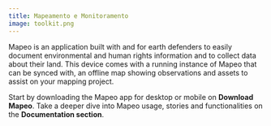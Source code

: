 ```yaml
---
title: Mapeamento e Monitoramento
image: toolkit.png
---
```


Mapeo is an application built with and for earth defenders to easily document environmental and human rights information and to collect data about their land. This device comes with a running instance of Mapeo that can be synced with, an offline map showing observations and assets to assist on your mapping project.

Start by downloading the Mapeo app for desktop or mobile on **Download Mapeo**. Take a deeper dive into Mapeo usage, stories and functionalities on the **Documentation section**.

<app-button :color="true" target="_self" link="apps/mapeo" text="Download Mapeo"></app-button>
<app-button target="_self" link="mapping-and-monitoring#Documentation" text="Read documentation"></app-button>
